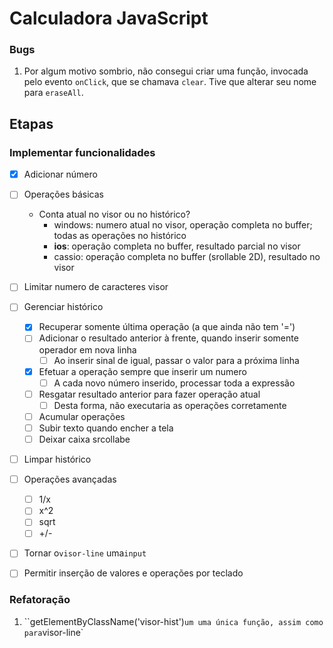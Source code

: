 # Calculadora JavaScript

### Bugs

1. Por algum motivo sombrio, não consegui criar uma função, invocada pelo evento `onClick`, que se chamava `clear`. Tive que alterar seu nome para `eraseAll`.

## Etapas

### Implementar funcionalidades

- [X] Adicionar número
- [ ] Operações básicas
  * Conta atual no visor ou no histórico?
    * windows: numero atual no visor, operação completa no buffer; todas as operações no histórico
    * **ios**: operação completa no buffer, resultado parcial no visor
    * cassio: operação completa no buffer (srollable 2D), resultado no visor 
- [ ] Limitar numero de caracteres visor
- [ ] Gerenciar histórico
  - [x] Recuperar somente última operação (a que ainda não tem '=')
  - [ ] Adicionar o resultado anterior à frente, quando inserir somente operador em nova linha
    - [ ] Ao inserir sinal de igual, passar o valor para a próxima linha
  - [x] Efetuar a operação sempre que inserir um numero
    - [ ] A cada novo número inserido, processar toda a expressão
  - [ ] Resgatar resultado anterior para fazer operação atual
    - [ ] Desta forma, não executaria as operações corretamente
  - [ ] Acumular operações
  - [ ] Subir texto quando encher a tela
  - [ ] Deixar caixa srcollabe
- [ ] Limpar histórico
- [ ] Operações avançadas
  - [ ] 1/x
  - [ ] x^2
  - [ ] sqrt
  - [ ] +/-
- [ ] Tornar o`visor-line` uma`input`
- [ ] Permitir inserção de valores e operações por teclado



### Refatoração

1. ``getElementByClassName('visor-hist')` um uma única função, assim como para `visor-line`


